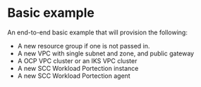 # Basic example

An end-to-end basic example that will provision the following:
- A new resource group if one is not passed in.
- A new VPC with single subnet and zone, and public gateway
- A OCP VPC cluster or an IKS VPC cluster
- A new SCC Workload Portection instance
- A new SCC Workload Portection agent
